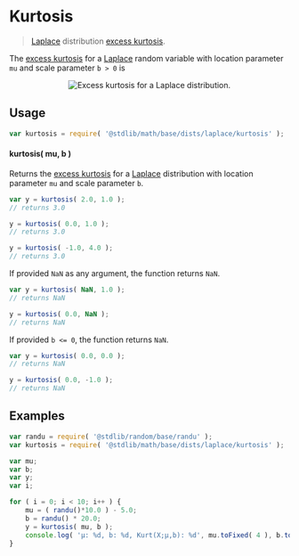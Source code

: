 <!--

@license Apache-2.0

Copyright (c) 2018 The Stdlib Authors.

Licensed under the Apache License, Version 2.0 (the "License");
you may not use this file except in compliance with the License.
You may obtain a copy of the License at

   http://www.apache.org/licenses/LICENSE-2.0

Unless required by applicable law or agreed to in writing, software
distributed under the License is distributed on an "AS IS" BASIS,
WITHOUT WARRANTIES OR CONDITIONS OF ANY KIND, either express or implied.
See the License for the specific language governing permissions and
limitations under the License.

-->

# Kurtosis

> [Laplace][laplace-distribution] distribution [excess kurtosis][kurtosis].

<!-- Section to include introductory text. Make sure to keep an empty line after the intro `section` element and another before the `/section` close. -->

<section class="intro">

The [excess kurtosis][kurtosis] for a [Laplace][laplace-distribution] random variable with location parameter `mu` and scale parameter `b > 0` is

<!-- <equation class="equation" label="eq:laplace_kurtosis" align="center" raw="\operatorname{Kurt}\left( X \right) = 3" alt="Excess kurtosis for a Laplace distribution."> -->

<div class="equation" align="center" data-raw-text="\operatorname{Kurt}\left( X \right) = 3" data-equation="eq:laplace_kurtosis">
    <img src="https://cdn.rawgit.com/stdlib-js/stdlib/6c7e930588674097b03b3201c5d368532bba6c67/lib/node_modules/@stdlib/math/base/dists/laplace/kurtosis/docs/img/equation_laplace_kurtosis.svg" alt="Excess kurtosis for a Laplace distribution.">
    <br>
</div>

<!-- </equation> -->

</section>

<!-- /.intro -->

<!-- Package usage documentation. -->

<section class="usage">

## Usage

```javascript
var kurtosis = require( '@stdlib/math/base/dists/laplace/kurtosis' );
```

#### kurtosis( mu, b )

Returns the [excess kurtosis][kurtosis] for a [Laplace][laplace-distribution] distribution with location parameter `mu` and scale parameter `b`.

```javascript
var y = kurtosis( 2.0, 1.0 );
// returns 3.0

y = kurtosis( 0.0, 1.0 );
// returns 3.0

y = kurtosis( -1.0, 4.0 );
// returns 3.0
```

If provided `NaN` as any argument, the function returns `NaN`.

```javascript
var y = kurtosis( NaN, 1.0 );
// returns NaN

y = kurtosis( 0.0, NaN );
// returns NaN
```

If provided `b <= 0`, the function returns `NaN`.

```javascript
var y = kurtosis( 0.0, 0.0 );
// returns NaN

y = kurtosis( 0.0, -1.0 );
// returns NaN
```

</section>

<!-- /.usage -->

<!-- Package usage notes. Make sure to keep an empty line after the `section` element and another before the `/section` close. -->

<section class="notes">

</section>

<!-- /.notes -->

<!-- Package usage examples. -->

<section class="examples">

## Examples

<!-- eslint no-undef: "error" -->

```javascript
var randu = require( '@stdlib/random/base/randu' );
var kurtosis = require( '@stdlib/math/base/dists/laplace/kurtosis' );

var mu;
var b;
var y;
var i;

for ( i = 0; i < 10; i++ ) {
    mu = ( randu()*10.0 ) - 5.0;
    b = randu() * 20.0;
    y = kurtosis( mu, b );
    console.log( 'µ: %d, b: %d, Kurt(X;µ,b): %d', mu.toFixed( 4 ), b.toFixed( 4 ), y.toFixed( 4 ) );
}
```

</section>

<!-- /.examples -->

<!-- Section to include cited references. If references are included, add a horizontal rule *before* the section. Make sure to keep an empty line after the `section` element and another before the `/section` close. -->

<section class="references">

</section>

<!-- /.references -->

<!-- Section for all links. Make sure to keep an empty line after the `section` element and another before the `/section` close. -->

<section class="links">

[laplace-distribution]: https://en.wikipedia.org/wiki/Laplace_distribution

[kurtosis]: https://en.wikipedia.org/wiki/Kurtosis

</section>

<!-- /.links -->
